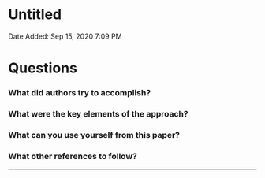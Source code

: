 # Untitled

Date Added: Sep 15, 2020 7:09 PM

# Questions

### What did authors try to accomplish?

### What were the key elements of the approach?

### What can you use yourself from this paper?

### What other references to follow?

---